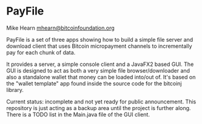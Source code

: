 PayFile
=======

Mike Hearn <mhearn@bitcoinfoundation.org>

PayFile is a set of three apps showing how to build a simple file server and download client that uses Bitcoin micropayment channels to incrementally pay for each chunk of data.

It provides a server, a simple console client and a JavaFX2 based GUI. The GUI is designed to act as both a very simple file browser/downloader and also a standalone wallet that money can be loaded into/out of. It's based on the "wallet template" app found inside the source code for the bitcoinj library.

Current status: incomplete and not yet ready for public announcement. This repository is just acting as a backup area until the project is further along. There is a TODO list in the Main.java file of the GUI client.

